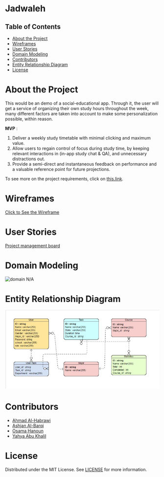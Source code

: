 # Jadwaleh

## Table of Contents
- [About the Project](#about-the-project)
- [Wireframes](#Wireframes)
- [User Stories](#User-Stories)
- [Domain Modeling](#Domain-Modeling)
- [Contributors](#contributing)
- [Entity Relationship Diagram](#Entity-Relationship-Diagram)
- [License](#license)

# About the Project
This would be an demo of a social-educational app. Through it, the user will get a service of organizing their own study hours throughout the week, many different factors are taken into account to make some personalization possible, within reason.

**MVP** : 
1. Deliver a weekly study timetable with minimal clicking and maximum value.
2. Allow users to regain control of focus during study time, by keeping relevant interactions in (in-app study chat & QA), and unnecessary distractions out.
3. Provide a semi-direct and instantaneous feedback on performance and a valuable reference point for future projections. 

To see more on the project requirements, click on [this.link](requirements.md). 

# Wireframes
[Click to See the Wireframe](./assets/wireframe)

# User Stories
[Project management board](https://trello.com/b/4tUApXJe/jadwalla)

# Domain Modeling
![domain](/wireframe/domainModeling.PNG) N/A

# Entity Relationship Diagram
![](./assets/ERM.JPG)

# Contributors
- [Ahmad Al-Habrawi](https://github.com/ahmadmamdouh1995)
- [Ashjan Al-Barqi](https://github.com/AAlbarqi)
- [Osama Hanoun](https://github.com/OsamaHanoun)
- [Yahya Abu Khalil](https://github.com/AbuKhalil95)

# License
Distributed under the MIT License. See [LICENSE](https://www.mit.edu/~amini/LICENSE.md) for more information.

